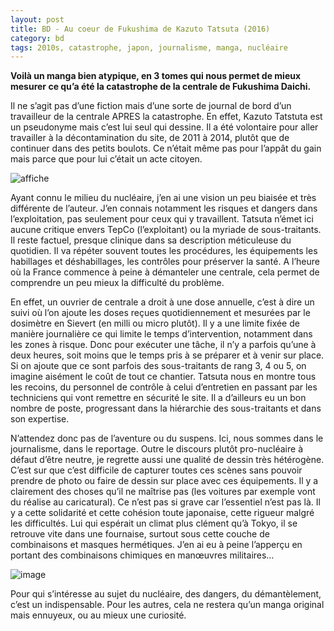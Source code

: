 ```yaml
---
layout: post
title: BD - Au coeur de Fukushima de Kazuto Tatsuta (2016)
category: bd
tags: 2010s, catastrophe, japon, journalisme, manga, nucléaire
---
```


**Voilà un manga bien atypique, en 3 tomes qui nous permet de mieux mesurer ce qu’a été la catastrophe de la centrale de Fukushima Daichi.**

Il ne s’agit pas d’une fiction mais d’une sorte de journal de bord d’un travailleur de la centrale APRES la catastrophe. En effet, Kazuto Tatstuta est un pseudonyme mais c’est lui seul qui dessine. Il a été volontaire pour aller travailler à la décontamination du site, de 2011 à 2014, plutôt que de continuer dans des petits boulots. Ce n’était même pas pour l’appât du gain mais parce que pour lui c’était un acte citoyen.

![affiche](https://filedn.eu/llqi9IBxlYouGRXYG2xlROb/img/2020/aucoeurdefukushima.jpg)

Ayant connu le milieu du nucléaire, j’en ai une vision un peu biaisée et très différente de l’auteur. J’en connais notamment les risques et dangers dans l’exploitation, pas seulement pour ceux qui y travaillent. Tatsuta n’émet ici aucune critique envers TepCo (l’exploitant) ou la myriade de sous-traitants. Il reste factuel, presque clinique dans sa description méticuleuse du quotidien. Il va répéter souvent toutes les procédures, les équipements les habillages et déshabillages, les contrôles pour préserver la santé. A l’heure où la France commence à peine à démanteler une centrale, cela permet de comprendre un peu mieux la difficulté du problème.

En effet, un ouvrier de centrale a droit à une dose annuelle, c’est à dire un suivi où l’on ajoute les doses reçues quotidiennement et mesurées par le dosimètre en Sievert (en milli ou micro plutôt). Il y a une limite fixée de manière journalière ce qui limite le temps d’intervention, notamment dans les zones à risque. Donc pour exécuter une tâche, il n’y a parfois qu’une à deux heures, soit moins que le temps pris à se préparer et à venir sur place. Si on ajoute que ce sont parfois des sous-traitants de rang 3, 4 ou 5, on imagine aisément le coût de tout ce chantier. Tatsuta nous en montre tous les recoins, du personnel de contrôle à celui d’entretien en passant par les techniciens qui vont remettre en sécurité le site. Il a d’ailleurs eu un bon nombre de poste, progressant dans la hiérarchie des sous-traitants et dans son expertise.

N’attendez donc pas de l’aventure ou du suspens. Ici, nous sommes dans le journalisme, dans le reportage. Outre le discours plutôt pro-nucléaire à défaut d’être neutre, je regrette aussi une qualité de dessin très hétérogène. C’est sur que c’est difficile de capturer toutes ces scènes sans pouvoir prendre de photo ou faire de dessin sur place avec ces équipements. Il y a clairement des choses qu’il ne maîtrise pas (les voitures par exemple vont du réalise au caricatural). Ce n’est pas si grave car l’essentiel n’est pas là. Il y a cette solidarité et cette cohésion toute japonaise, cette rigueur malgré les difficultés. Lui qui espérait un climat plus clément qu’à Tokyo, il se retrouve vite dans une fournaise, surtout sous cette couche de combinaisons et masques hermétiques. J’en ai eu à peine l’apperçu en portant des combinaisons chimiques en manœuvres militaires…

![image](https://filedn.eu/llqi9IBxlYouGRXYG2xlROb/img/2020/aucoeurdefukushima2.jpg)

Pour qui s’intéresse au sujet du nucléaire, des dangers, du démantèlement, c’est un indispensable. Pour les autres, cela ne restera qu’un manga original mais ennuyeux, ou au mieux une curiosité.

